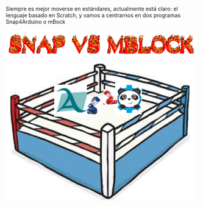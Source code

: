 Siempre es mejor moverse en estándares, actualmente está claro: el lenguaje basado en Scratch, y vamos a centrarnos en dos programas Snap4Arduino o mBock

![](/assets/cooltext270611899434356.gif)

![](/images/image73.png)


